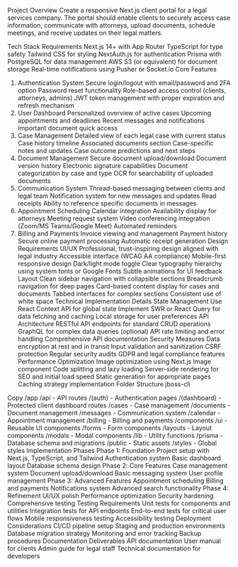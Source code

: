 Project Overview
Create a responsive Next.js client portal for a legal services company. The portal should enable clients to securely access case information, communicate with attorneys, upload documents, schedule meetings, and receive updates on their legal matters.

Tech Stack Requirements
Next.js 14+ with App Router
TypeScript for type safety
Tailwind CSS for styling
NextAuth.js for authentication
Prisma with PostgreSQL for data management
AWS S3 (or equivalent) for document storage
Real-time notifications using Pusher or Socket.io
Core Features
1. Authentication System
Secure login/logout with email/password and 2FA option
Password reset functionality
Role-based access control (clients, attorneys, admins)
JWT token management with proper expiration and refresh mechanism
2. User Dashboard
Personalized overview of active cases
Upcoming appointments and deadlines
Recent messages and notifications
Important document quick access
3. Case Management
Detailed view of each legal case with current status
Case history timeline
Associated documents section
Case-specific notes and updates
Case outcome predictions and next steps
4. Document Management
Secure document upload/download
Document version history
Electronic signature capabilities
Document categorization by case and type
OCR for searchability of uploaded documents
5. Communication System
Thread-based messaging between clients and legal team
Notification system for new messages and updates
Read receipts
Ability to reference specific documents in messages
6. Appointment Scheduling
Calendar integration
Availability display for attorneys
Meeting request system
Video conferencing integration (Zoom/MS Teams/Google Meet)
Automated reminders
7. Billing and Payments
Invoice viewing and management
Payment history
Secure online payment processing
Automatic receipt generation
Design Requirements
UI/UX
Professional, trust-inspiring design aligned with legal industry
Accessible interface (WCAG AA compliance)
Mobile-first responsive design
Dark/light mode toggle
Clear typography hierarchy using system fonts or Google Fonts
Subtle animations for UI feedback
Layout
Clean sidebar navigation with collapsible sections
Breadcrumb navigation for deep pages
Card-based content display for cases and documents
Tabbed interfaces for complex sections
Consistent use of white space
Technical Implementation Details
State Management
Use React Context API for global state
Implement SWR or React Query for data fetching and caching
Local storage for user preferences
API Architecture
RESTful API endpoints for standard CRUD operations
GraphQL for complex data queries (optional)
API rate limiting and error handling
Comprehensive API documentation
Security Measures
Data encryption at rest and in transit
Input validation and sanitization
CSRF protection
Regular security audits
GDPR and legal compliance features
Performance Optimization
Image optimization using Next.js Image component
Code splitting and lazy loading
Server-side rendering for SEO and initial load speed
Static generation for appropriate pages
Caching strategy implementation
Folder Structure
jboss-cli

Copy
/app
  /api - API routes
  /(auth) - Authentication pages
  /(dashboard) - Protected client dashboard routes
  /cases - Case management
  /documents - Document management
  /messages - Communication system
  /calendar - Appointment management
  /billing - Billing and payments
/components
  /ui - Reusable UI components
  /forms - Form components
  /layouts - Layout components
  /modals - Modal components
/lib - Utility functions
/prisma - Database schema and migrations
/public - Static assets
/styles - Global styles
Implementation Phases
Phase 1: Foundation
Project setup with Next.js, TypeScript, and Tailwind
Authentication system
Basic dashboard layout
Database schema design
Phase 2: Core Features
Case management system
Document upload/download
Basic messaging system
User profile management
Phase 3: Advanced Features
Appointment scheduling
Billing and payments
Notifications system
Advanced search functionality
Phase 4: Refinement
UI/UX polish
Performance optimization
Security hardening
Comprehensive testing
Testing Requirements
Unit tests for components and utilities
Integration tests for API endpoints
End-to-end tests for critical user flows
Mobile responsiveness testing
Accessibility testing
Deployment Considerations
CI/CD pipeline setup
Staging and production environments
Database migration strategy
Monitoring and error tracking
Backup procedures
Documentation Deliverables
API documentation
User manual for clients
Admin guide for legal staff
Technical documentation for developers